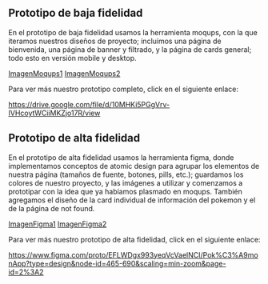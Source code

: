 ## Prototipo de baja fidelidad 

En el prototipo de baja fidelidad usamos la herramienta moqups, con la que iteramos nuestros diseños de proyecto; incluimos una página de bienvenida, una página de banner y filtrado, y la página de cards general; todo esto en versión mobile y desktop. 

[ImagenMoqups1](src/assets/moqups1.png)
[ImagenMoqups2](src/assets/moqups2.png)

Para ver más nuestro prototipo completo, click en el siguiente enlace: 

https://drive.google.com/file/d/10MHKi5PGgVrv-IVHcoytWCiiMKZjo17R/view 

 

## Prototipo de alta fidelidad 

En el prototipo de alta fidelidad usamos la herramienta figma, donde implementamos conceptos de atomic design para agrupar los elementos de nuestra página (tamaños de fuente, botones, pills, etc.); guardamos los colores de nuestro proyecto, y las imágenes a utilizar y comenzamos a prototipar con la idea que ya habíamos plasmado en moqups. También agregamos el diseño de la card individual de información del pokemon y el de la página de not found. 

[ImagenFigma1](src/assets/figma1.png)
[ImagenFigma2](src/assets/figma2.png)

Para ver más nuestro prototipo de alta fidelidad, click en el siguiente enlace: 

https://www.figma.com/proto/EFLWDgx993yeqVcVaelNCI/Pok%C3%A9monApp?type=design&node-id=465-690&scaling=min-zoom&page-id=2%3A2 